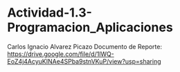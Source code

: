 # Actividad-1.3-Programacion_Aplicaciones

Carlos Ignacio Alvarez Picazo
Documento de Reporte:
https://drive.google.com/file/d/1lWQ-EoZ4j4AcyuKINAe4SPba9stnVKuP/view?usp=sharing
